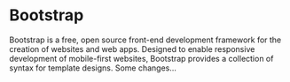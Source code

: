 # Bootstrap
Bootstrap is a free, open source front-end development framework for the creation of websites and web apps. Designed to enable responsive development of mobile-first websites, Bootstrap provides a collection of syntax for template designs. Some changes...